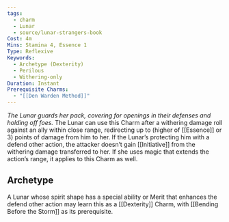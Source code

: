 ```yaml
---
tags:
  - charm
  - Lunar
  - source/lunar-strangers-book
Cost: 4m
Mins: Stamina 4, Essence 1
Type: Reflexive
Keywords:
  - Archetype (Dexterity)
  - Perilous
  - Withering-only
Duration: Instant
Prerequisite Charms:
  - "[[Den Warden Method]]"
---
```

*The Lunar guards her pack, covering for openings in their defenses and holding off foes.*
The Lunar can use this Charm after a withering damage roll against an ally within close range, redirecting up to (higher of [[Essence]] or 3) points of damage from him to her.
If the Lunar’s protecting him with a defend other action, the attacker doesn’t gain [[Initiative]] from the withering damage transferred to her. If she uses magic that extends the action’s range, it applies to this Charm as well.

## Archetype 
A Lunar whose spirit shape has a special ability or Merit that enhances the defend other action may learn this as a [[Dexterity]] Charm, with [[Bending Before the Storm]] as its prerequisite.